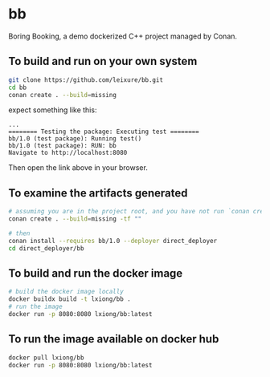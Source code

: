 # bb
Boring Booking, a demo dockerized C++ project managed by Conan.

## To build and run on your own system
```sh
git clone https://github.com/leixure/bb.git
cd bb
conan create . --build=missing
```
expect something like this:
```console
...
======== Testing the package: Executing test ========
bb/1.0 (test package): Running test()
bb/1.0 (test package): RUN: bb
Navigate to http://localhost:8080
```
Then open the link above in your browser.

## To examine the artifacts generated
```sh
# assuming you are in the project root, and you have not run `conan create`
conan create . --build=missing -tf ""

# then
conan install --requires bb/1.0 --deployer direct_deployer
cd direct_deployer/bb
```

## To build and run the docker image
```sh
# build the docker image locally
docker buildx build -t lxiong/bb .
# run the image
docker run -p 8080:8080 lxiong/bb:latest
```

## To run the image available on docker hub
```sh
docker pull lxiong/bb
docker run -p 8080:8080 lxiong/bb:latest
```
